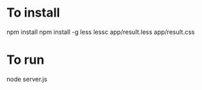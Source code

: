 # To install
npm install
npm install -g less
lessc app/result.less app/result.css

# To run
node server.js
